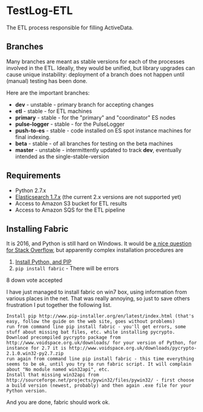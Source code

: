 TestLog-ETL
===========

The ETL process responsible for filling ActiveData.

Branches
--------

Many branches are meant as stable versions for each of the processes involved 
in the ETL.  Ideally, they would be unified, but library upgrades can cause 
unique instability: deployment of a branch does not happen until (manual) 
testing has been done.

Here are the important branches:

* **dev** - unstable - primary branch for accepting changes
* **etl** - stable - for ETL machines
* **primary** - stable - for the "primary" and "coordinator" ES nodes 
* **pulse-logger** - stable - for the PulseLogger
* **push-to-es** - stable - code installed on ES spot instance machines for 
final indexing. 
* **beta** - stable - of all branches for testing on the beta machines 
* **master** - unstable - intermittently updated to track **dev**, eventually 
intended as the single-stable-version 


Requirements
------------

* Python 2.7.x 
* [Elasticsearch 1.7.x](https://www.elastic.co/downloads/past-releases/elasticsearch-1-7-5)  (the current 2.x versions are not supported yet)
* Access to Amazon S3 bucket for ETL results
* Access to Amazon SQS for the ETL pipeline


Installing Fabric 
-----------------

It is 2016, and Python is still hard on Windows.  It would be [a nice question for Stack Overflow](http://stackoverflow.com/questions/9000380/install-python-fabric-on-windows), but apparently complex installation procedures are

1. [Install Python, and PIP](https://github.com/klahnakoski/pyLibrary#windows-7-install-instructions-for-python)
2. `pip install fabric` - There will be errors 

 8
down vote
accepted
	

I have just managed to install fabric on win7 box, using information from various places in the net. That was really annoying, so just to save others frustration I put together the following list.

    Install pip http://www.pip-installer.org/en/latest/index.html (that's easy, follow the guide on the web site, goes without problems)
    run from command line pip install fabric - you'll get errors, some stuff about missing bat files, etc. while installing pycrypto.
    Download precompiled pycrypto package from http://www.voidspace.org.uk/downloads/ for your version of Python, for instance for 2.7 it is http://www.voidspace.org.uk/downloads/pycrypto-2.1.0.win32-py2.7.zip
    run again from command line pip install fabric - this time everything seems to be ok, until you try to run fabric script. It will complain about "No module named win32api", etc.
    Install that missing win32api from http://sourceforge.net/projects/pywin32/files/pywin32/ - first choose a build version (newest, probably) and then again .exe file for your Python version.

And you are done, fabric should work ok.
